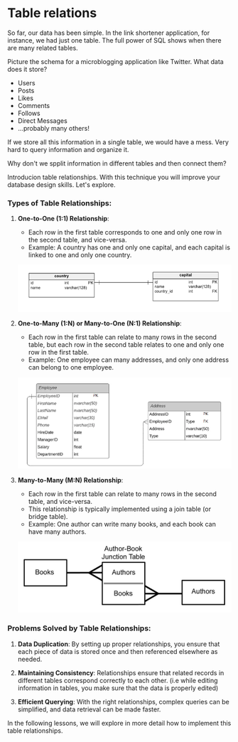 # Table relations

So far, our data has been simple. In the link shortener application, for instance, we had just one table. The full power of SQL shows when there are many related tables.

Picture the schema for a microblogging application like Twitter. What data does it store?

- Users
- Posts
- Likes
- Comments
- Follows
- Direct Messages
- ...probably many others!

If we store all this information in a single table, we would have a mess. Very hard to query information and organize it.

Why don't we spplit information in different tables and then connect them?

Introducion table relationships. With this technique you will improve your database design skills. Let's explore.

### Types of Table Relationships:

1. **One-to-One (1:1) Relationship**:
   - Each row in the first table corresponds to one and only one row in the second table, and vice-versa.
   - Example: A country has one and only one capital, and each capital is linked to one and only one country.

   ![one-to-one](../../images/database_relation_example.png)

2. **One-to-Many (1:N) or Many-to-One (N:1) Relationship**:
   - Each row in the first table can relate to many rows in the second table, but each row in the second table relates to one and only one row in the first table.
   - Example: One employee can many addresses, and only one address can belong to one employee.

   ![one-to-one](../../images/one-to-many.webp)
   

3. **Many-to-Many (M:N) Relationship**:
   - Each row in the first table can relate to many rows in the second table, and vice-versa.
   - This relationship is typically implemented using a join table (or bridge table).
   - Example: One author can write many books, and each book can have many authors.

   ![one-to-one](../../images/many-to-many.jpeg)

### Problems Solved by Table Relationships:

1. **Data Duplication**: By setting up proper relationships, you ensure that each piece of data is stored once and then referenced elsewhere as needed.
   
2. **Maintaining Consistency**: Relationships ensure that related records in different tables correspond correctly to each other. (i.e while editing information in tables, you make sure that the data is properly edited)
   
3. **Efficient Querying**: With the right relationships, complex queries can be simplified, and data retrieval can be made faster.

In the following lessons, we will explore in more detail how to implement this table relationships.